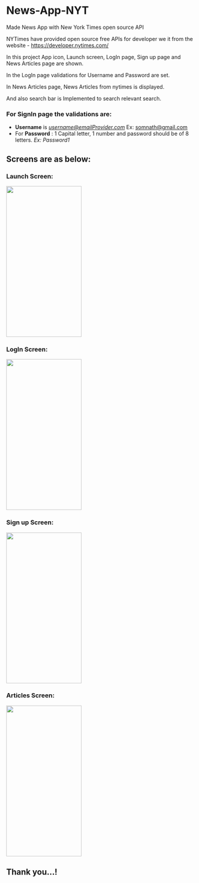# News-App-NYT
Made News App with New York Times open source API

NYTimes have provided open source free APIs for developer we it from the website - https://developer.nytimes.com/

In this project App icon, Launch screen, LogIn page, Sign up page and News Articles page are shown.

In the LogIn page validations for Username and Password are set.

In News Articles page, News Articles from nytimes is displayed.

And also search bar is Implemented to search relevant search.

### For SignIn page the validations are:

- **Username** is  *username@emailProvider.com*   Ex: somnath@gmail.com
- For **Password** : 1 Capital letter, 1 number and password should be of 8 letters. *Ex: Password1*

## Screens are as below: 

### Launch Screen:

<img src="https://user-images.githubusercontent.com/88436267/180456729-cc3e4f11-d88a-4869-ba1c-79a3bf817eb0.png" width="200" height="400">


### LogIn Screen:

<img src="https://user-images.githubusercontent.com/88436267/180457273-f47d5f65-a582-4a43-982e-c1065ae0d077.png" width="200" height="400"> 

### Sign up Screen:

<img src="https://user-images.githubusercontent.com/88436267/180457598-bc7b8017-2d11-436a-a297-e6532010bcec.png" width="200" height="400">

### Articles Screen:

<img src="https://user-images.githubusercontent.com/88436267/180458129-be968af7-ee41-4dd0-9cb3-060e027313be.png" width="200" height="400">

## Thank you...!
